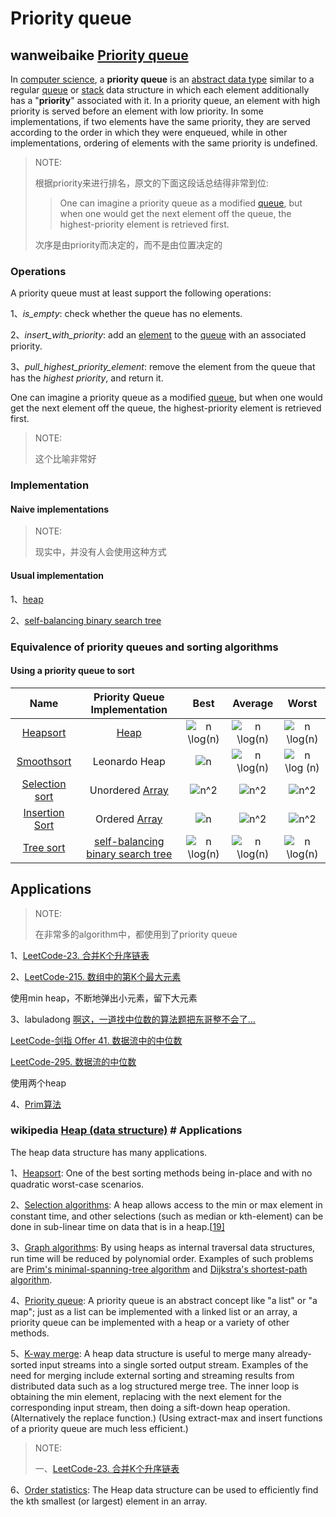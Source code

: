 # Priority queue



## wanweibaike [Priority queue](https://en.wanweibaike.com/wiki-Priority%20Queue)

In [computer science](https://en.wanweibaike.com/wiki-Computer_science), a **priority queue** is an [abstract data type](https://en.wanweibaike.com/wiki-Abstract_data_type) similar to a regular [queue](https://en.wanweibaike.com/wiki-Queue_(abstract_data_type)) or [stack](https://en.wanweibaike.com/wiki-Stack_(abstract_data_type)) data structure in which each element additionally has a "**priority**" associated with it. In a priority queue, an element with high priority is served before an element with low priority. In some implementations, if two elements have the same priority, they are served according to the order in which they were enqueued, while in other implementations, ordering of elements with the same priority is undefined.

> NOTE:
>
> 根据priority来进行排名，原文的下面这段话总结得非常到位: 
>
> > One can imagine a priority queue as a modified [queue](https://en.wanweibaike.com/wiki-Queue_(abstract_data_type)), but when one would get the next element off the queue, the highest-priority element is retrieved first.
>
> 次序是由priority而决定的，而不是由位置决定的
>
> 



### Operations

A priority queue must at least support the following operations:

1、*is_empty*: check whether the queue has no elements.

2、*insert_with_priority*: add an [element](https://en.wanweibaike.com/wiki-Element_(mathematics)) to the [queue](https://en.wanweibaike.com/wiki-Queue_(abstract_data_type)) with an associated priority.

3、*pull_highest_priority_element*: remove the element from the queue that has the *highest priority*, and return it.



One can imagine a priority queue as a modified [queue](https://en.wanweibaike.com/wiki-Queue_(abstract_data_type)), but when one would get the next element off the queue, the highest-priority element is retrieved first.

> NOTE: 
>
> 这个比喻非常好



### Implementation

#### Naive implementations

> NOTE: 
>
> 现实中，并没有人会使用这种方式

#### Usual implementation

1、[heap](https://infogalactic.com/info/Heap_(data_structure)) 

2、[self-balancing binary search tree](https://infogalactic.com/info/Self-balancing_binary_search_tree)

### Equivalence of priority queues and sorting algorithms

#### Using a priority queue to sort

|                             Name                             |                Priority Queue Implementation                 |                             Best                             |                           Average                            |                            Worst                             |
| :----------------------------------------------------------: | :----------------------------------------------------------: | :----------------------------------------------------------: | :----------------------------------------------------------: | :----------------------------------------------------------: |
|      [Heapsort](https://infogalactic.com/info/Heapsort)      | [Heap](https://infogalactic.com/info/Heap_(data_structure))  | ![n \log(n)](https://infogalactic.com/w/images/math/5/9/0/59032eb6da2b67ed1aba8d4a4c55ebf6.png) | ![n \log(n)](https://infogalactic.com/w/images/math/5/9/0/59032eb6da2b67ed1aba8d4a4c55ebf6.png) | ![n \log(n)](https://infogalactic.com/w/images/math/5/9/0/59032eb6da2b67ed1aba8d4a4c55ebf6.png) |
|    [Smoothsort](https://infogalactic.com/info/Smoothsort)    |                        Leonardo Heap                         | ![n](https://infogalactic.com/w/images/math/7/b/8/7b8b965ad4bca0e41ab51de7b31363a1.png) | ![n \log(n)](https://infogalactic.com/w/images/math/5/9/0/59032eb6da2b67ed1aba8d4a4c55ebf6.png) | ![n \log (n)](https://infogalactic.com/w/images/math/5/9/0/59032eb6da2b67ed1aba8d4a4c55ebf6.png) |
| [Selection sort](https://infogalactic.com/info/Selection_sort) | Unordered [Array](https://infogalactic.com/info/Array_(disambiguation)#In_computer_science) | ![n^2](https://infogalactic.com/w/images/math/b/0/8/b08b1c6ec09f20907eb1d6f1392c01c6.png) | ![n^2](https://infogalactic.com/w/images/math/b/0/8/b08b1c6ec09f20907eb1d6f1392c01c6.png) | ![n^2](https://infogalactic.com/w/images/math/b/0/8/b08b1c6ec09f20907eb1d6f1392c01c6.png) |
| [Insertion Sort](https://infogalactic.com/info/Insertion_Sort) | Ordered [Array](https://infogalactic.com/info/Array_(disambiguation)#In_computer_science) | ![n ](https://infogalactic.com/w/images/math/7/b/8/7b8b965ad4bca0e41ab51de7b31363a1.png) | ![n^2 ](https://infogalactic.com/w/images/math/b/0/8/b08b1c6ec09f20907eb1d6f1392c01c6.png) | ![n^2 ](https://infogalactic.com/w/images/math/b/0/8/b08b1c6ec09f20907eb1d6f1392c01c6.png) |
|     [Tree sort](https://infogalactic.com/info/Tree_sort)     | [self-balancing binary search tree](https://infogalactic.com/info/Self-balancing_binary_search_tree) | ![n \log(n)](https://infogalactic.com/w/images/math/5/9/0/59032eb6da2b67ed1aba8d4a4c55ebf6.png) | ![n \log(n)](https://infogalactic.com/w/images/math/5/9/0/59032eb6da2b67ed1aba8d4a4c55ebf6.png) | ![n \log(n)](https://infogalactic.com/w/images/math/5/9/0/59032eb6da2b67ed1aba8d4a4c55ebf6.png) |



## Applications

> NOTE: 
>
> 在非常多的algorithm中，都使用到了priority queue

1、[LeetCode-23. 合并K个升序链表](https://leetcode.cn/problems/merge-k-sorted-lists/)

2、[LeetCode-215. 数组中的第K个最大元素](https://leetcode.cn/problems/kth-largest-element-in-an-array/)

使用min heap，不断地弹出小元素，留下大元素

3、labuladong [啊这，一道找中位数的算法题把东哥整不会了…](https://mp.weixin.qq.com/s/oklQN_xjYy--_fbFkd9wMg) 

[LeetCode-剑指 Offer 41. 数据流中的中位数](https://leetcode.cn/problems/shu-ju-liu-zhong-de-zhong-wei-shu-lcof/)

[LeetCode-295. 数据流的中位数](https://leetcode.cn/problems/find-median-from-data-stream/)

使用两个heap

4、[Prim算法](https://leetcode.cn/problems/min-cost-to-connect-all-points/solution/prim-and-kruskal-by-yexiso-c500/)



### wikipedia [Heap (data structure)](https://en.wikipedia.org/wiki/Heap_(data_structure)) # Applications

The heap data structure has many applications.

1、[Heapsort](https://en.wikipedia.org/wiki/Heapsort): One of the best sorting methods being in-place and with no quadratic worst-case scenarios.

2、[Selection algorithms](https://en.wikipedia.org/wiki/Selection_algorithm): A heap allows access to the min or max element in constant time, and other selections (such as median or kth-element) can be done in sub-linear time on data that is in a heap.[[19\]](https://en.wikipedia.org/wiki/Heap_(data_structure)#cite_note-24)

3、[Graph algorithms](https://en.wikipedia.org/wiki/List_of_algorithms#Graph_algorithms): By using heaps as internal traversal data structures, run time will be reduced by polynomial order. Examples of such problems are [Prim's minimal-spanning-tree algorithm](https://en.wikipedia.org/wiki/Prim's_algorithm) and [Dijkstra's shortest-path algorithm](https://en.wikipedia.org/wiki/Dijkstra's_algorithm).

4、[Priority queue](https://en.wikipedia.org/wiki/Priority_queue): A priority queue is an abstract concept like "a list" or "a map"; just as a list can be implemented with a linked list or an array, a priority queue can be implemented with a heap or a variety of other methods.

5、[K-way merge](https://en.wikipedia.org/wiki/K-way_merge_algorithm): A heap data structure is useful to merge many already-sorted input streams into a single sorted output stream. Examples of the need for merging include external sorting and streaming results from distributed data such as a log structured merge tree. The inner loop is obtaining the min element, replacing with the next element for the corresponding input stream, then doing a sift-down heap operation. (Alternatively the replace function.) (Using extract-max and insert functions of a priority queue are much less efficient.)

> NOTE:
>
> 一、[LeetCode-23. 合并K个升序链表](https://leetcode.cn/problems/merge-k-sorted-lists/)

6、[Order statistics](https://en.wikipedia.org/wiki/Order_statistics): The Heap data structure can be used to efficiently find the kth smallest (or largest) element in an array.
